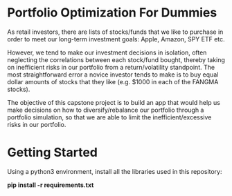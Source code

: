 # Portfolio Optimization For Dummies  
As retail investors, there are lists of stocks/funds that we like to purchase in order to meet our long-term investment goals: Apple, Amazon, SPY ETF etc.  

However, we tend to make our investment decisions in isolation, often neglecting the correlations between each stock/fund bought, thereby taking on inefficient risks in our portfolio from a return/volatility standpoint. The most straightforward error a novice investor tends to make is to buy equal dollar amounts of stocks that they like (e.g. $1000 in each of the FANGMA stocks).  

The objective of this capstone project is to build an app that would help us make decisions on how to diversify/rebalance our portfolio through a portfolio simulation, so that we are able to limit the inefficient/excessive risks in our portfolio.  

# Getting Started  
Using a python3 environment, install all the libraries used in this repository:

**pip install -r requirements.txt**

